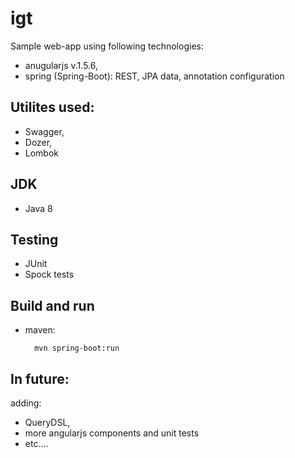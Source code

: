 # igt

Sample web-app using following technologies: 
- anugularjs v.1.5.6, 
- spring (Spring-Boot): REST, JPA data, annotation configuration

## Utilites used:

- Swagger, 
- Dozer, 
- Lombok

## JDK
- Java 8

## Testing
- JUnit
- Spock tests 

## Build and run

- maven:

        mvn spring-boot:run

## In future: 

adding:
- QueryDSL, 
- more angularjs components and unit tests
- etc....
